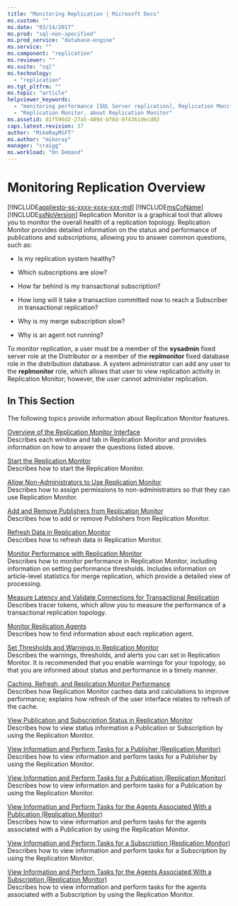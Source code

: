 ```yaml
---
title: "Monitoring Replication | Microsoft Docs"
ms.custom: ""
ms.date: "03/14/2017"
ms.prod: "sql-non-specified"
ms.prod_service: "database-engine"
ms.service: ""
ms.component: "replication"
ms.reviewer: ""
ms.suite: "sql"
ms.technology: 
  - "replication"
ms.tgt_pltfrm: ""
ms.topic: "article"
helpviewer_keywords: 
  - "monitoring performance [SQL Server replication], Replication Monitor"
  - "Replication Monitor, about Replication Monitor"
ms.assetid: 81f596d2-27a5-489d-bf8d-0f4361decd02
caps.latest.revision: 37
author: "MikeRayMSFT"
ms.author: "mikeray"
manager: "craigg"
ms.workload: "On Demand"
---
```

# Monitoring Replication Overview
[!INCLUDE[appliesto-ss-xxxx-xxxx-xxx-md](../../../includes/appliesto-ss-xxxx-xxxx-xxx-md.md)]
  [!INCLUDE[msCoName](../../../includes/msconame-md.md)] [!INCLUDE[ssNoVersion](../../../includes/ssnoversion-md.md)] Replication Monitor is a graphical tool that allows you to monitor the overall health of a replication topology. Replication Monitor provides detailed information on the status and performance of publications and subscriptions, allowing you to answer common questions, such as:  
  
-   Is my replication system healthy?  
  
-   Which subscriptions are slow?  
  
-   How far behind is my transactional subscription?  
  
-   How long will it take a transaction committed now to reach a Subscriber in transactional replication?  
  
-   Why is my merge subscription slow?  
  
-   Why is an agent not running?  
  
 To monitor replication, a user must be a member of the **sysadmin** fixed server role at the Distributor or a member of the **replmonitor** fixed database role in the distribution database. A system administrator can add any user to the **replmonitor** role, which allows that user to view replication activity in Replication Monitor; however, the user cannot administer replication.  
  
## In This Section  
 The following topics provide information about Replication Monitor features.  
  
 [Overview of the Replication Monitor Interface](../../../relational-databases/replication/monitor/overview-of-the-replication-monitor-interface.md)  
 Describes each window and tab in Replication Monitor and provides information on how to answer the questions listed above.  
  
 [Start the Replication Monitor](../../../relational-databases/replication/monitor/start-the-replication-monitor.md)  
 Describes how to start the Replication Monitor.  
  
 [Allow Non-Administrators to Use Replication Monitor](../../../relational-databases/replication/monitor/allow-non-administrators-to-use-replication-monitor.md)  
 Describes how to assign permissions to non-administrators so that they can use Replication Monitor.  
  
 [Add and Remove Publishers from Replication Monitor](../../../relational-databases/replication/monitor/add-and-remove-publishers-from-replication-monitor.md)  
 Describes how to add or remove Publishers from Replication Monitor.  
  
 [Refresh Data in Replication Monitor](../../../relational-databases/replication/monitor/refresh-data-in-replication-monitor.md)  
 Describes how to refresh data in Replication Monitor.  
  
 [Monitor Performance with Replication Monitor](../../../relational-databases/replication/monitor/monitor-performance-with-replication-monitor.md)  
 Describes how to monitor performance in Replication Monitor, including information on setting performance thresholds. Includes information on article-level statistics for merge replication, which provide a detailed view of processing.  
  
 [Measure Latency and Validate Connections for Transactional Replication](../../../relational-databases/replication/monitor/measure-latency-and-validate-connections-for-transactional-replication.md)  
 Describes tracer tokens, which allow you to measure the performance of a transactional replication topology.  
  
 [Monitor Replication Agents](../../../relational-databases/replication/monitor/monitor-replication-agents.md)  
 Describes how to find information about each replication agent.  
  
 [Set Thresholds and Warnings in Replication Monitor](../../../relational-databases/replication/monitor/set-thresholds-and-warnings-in-replication-monitor.md)  
 Describes the warnings, thresholds, and alerts you can set in Replication Monitor. It is recommended that you enable warnings for your topology, so that you are informed about status and performance in a timely manner.  
  
 [Caching, Refresh, and Replication Monitor Performance](../../../relational-databases/replication/monitor/caching-refresh-and-replication-monitor-performance.md)  
 Describes how Replication Monitor caches data and calculations to improve performance; explains how refresh of the user interface relates to refresh of the cache.  
  
 [View Publication and Subscription Status in Replication Monitor](../../../relational-databases/replication/monitor/view-publication-and-subscription-status-in-replication-monitor.md)  
 Describes how to view status information a Publication or Subscription by using the Replication Monitor.  
  
 [View Information and Perform Tasks for a Publisher &#40;Replication Monitor&#41;](../../../relational-databases/replication/monitor/view-information-and-perform-tasks-for-a-publisher-replication-monitor.md)  
 Describes how to view information and perform tasks for a Publisher by using the Replication Monitor.  
  
 [View Information and Perform Tasks for a Publication &#40;Replication Monitor&#41;](../../../relational-databases/replication/monitor/view-information-and-perform-tasks-for-a-publication-replication-monitor.md)  
 Describes how to view information and perform tasks for a Publication by using the Replication Monitor.  
  
 [View Information and Perform Tasks for the Agents Associated With a Publication &#40;Replication Monitor&#41;](../../../relational-databases/replication/monitor/view-information-and-perform-tasks-for-publication-agents.md)  
 Describes how to view information and perform tasks for the agents associated with a Publication by using the Replication Monitor.  
  
 [View Information and Perform Tasks for a Subscription &#40;Replication Monitor&#41;](../../../relational-databases/replication/monitor/view-information-and-perform-tasks-for-a-subscription-replication-monitor.md)  
 Describes how to view information and perform tasks for a Subscription by using the Replication Monitor.  
  
 [View Information and Perform Tasks for the Agents Associated With a Subscription &#40;Replication Monitor&#41;](../../../relational-databases/replication/monitor/view-information-and-perform-tasks-for-subscription-agents.md)  
 Describes how to view information and perform tasks for the agents associated with a Subscription by using the Replication Monitor.  
  
  
